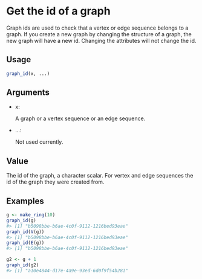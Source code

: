 # Get the id of a graph

Graph ids are used to check that a vertex or edge sequence belongs to a
graph. If you create a new graph by changing the structure of a graph,
the new graph will have a new id. Changing the attributes will not
change the id.

## Usage

``` r
graph_id(x, ...)
```

## Arguments

- x:

  A graph or a vertex sequence or an edge sequence.

- ...:

  Not used currently.

## Value

The id of the graph, a character scalar. For vertex and edge sequences
the id of the graph they were created from.

## Examples

``` r
g <- make_ring(10)
graph_id(g)
#> [1] "b5098bbe-b6ae-4c0f-9112-1216bed93eae"
graph_id(V(g))
#> [1] "b5098bbe-b6ae-4c0f-9112-1216bed93eae"
graph_id(E(g))
#> [1] "b5098bbe-b6ae-4c0f-9112-1216bed93eae"

g2 <- g + 1
graph_id(g2)
#> [1] "a10e4844-d17e-4a9e-93ed-6d0f9f54b281"
```
